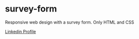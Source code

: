 # survey-form
 Responsive web design with a survey form. Only HTML and CSS

[Linkedin Profile](https://www.linkedin.com/in/manuelescaray/)
